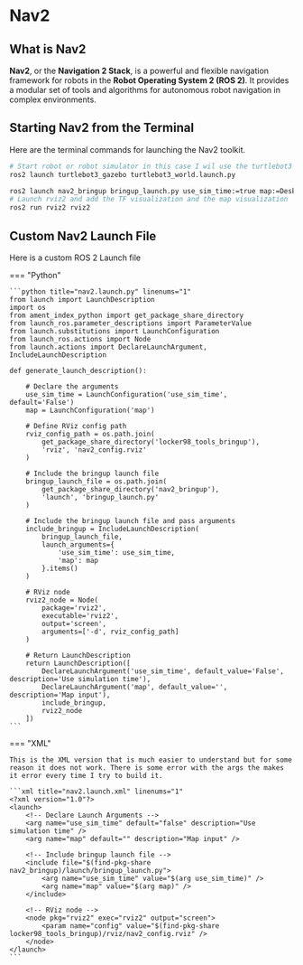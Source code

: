 # Nav2
## What is Nav2
**Nav2**, or the **Navigation 2 Stack**, is a powerful and flexible navigation framework for robots in the **Robot Operating System 2 (ROS 2)**. It provides a modular set of tools and algorithms for autonomous robot navigation in complex environments.

## Starting Nav2 from the Terminal
Here are the terminal commands for launching the Nav2 toolkit.

```bash
# Start robot or robot simulator in this case I wil use the turtlebot3
ros2 launch turtlebot3_gazebo turtlebot3_world.launch.py

ros2 launch nav2_bringup bringup_launch.py use_sim_time:=true map:=Desktop/maps/my_map.yaml
# Launch rviz2 and add the TF visualization and the map visualization
ros2 run rviz2 rviz2
```

## Custom Nav2 Launch File
Here is a custom ROS 2 Launch file

=== "Python"
	
	```python title="nav2.launch.py" linenums="1"
	from launch import LaunchDescription
	import os
	from ament_index_python import get_package_share_directory
	from launch_ros.parameter_descriptions import ParameterValue
	from launch.substitutions import LaunchConfiguration
	from launch_ros.actions import Node
	from launch.actions import DeclareLaunchArgument, IncludeLaunchDescription
	
	def generate_launch_description():
	
		# Declare the arguments
		use_sim_time = LaunchConfiguration('use_sim_time', default='False')
		map = LaunchConfiguration('map')
	
		# Define RViz config path
		rviz_config_path = os.path.join(
			get_package_share_directory('locker98_tools_bringup'),
			'rviz', 'nav2_config.rviz'
		)
	
		# Include the bringup launch file
		bringup_launch_file = os.path.join(
			get_package_share_directory('nav2_bringup'),
			'launch', 'bringup_launch.py'
		)
	
		# Include the bringup launch file and pass arguments
		include_bringup = IncludeLaunchDescription(
			bringup_launch_file,
			launch_arguments={
				'use_sim_time': use_sim_time,
				'map': map
			}.items()
		)
	
		# RViz node
		rviz2_node = Node(
			package='rviz2',
			executable='rviz2',
			output='screen',
			arguments=['-d', rviz_config_path]
		)
	
		# Return LaunchDescription
		return LaunchDescription([
			DeclareLaunchArgument('use_sim_time', default_value='False', description='Use simulation time'),
			DeclareLaunchArgument('map', default_value='', description='Map input'),
			include_bringup,
			rviz2_node
		])
	```

=== "XML"
	
	This is the XML version that is much easier to understand but for some reason it does not work. There is some error with the args the makes it error every time I try to build it.
	
	```xml title="nav2.launch.xml" linenums="1"
	<?xml version="1.0"?>
	<launch>
	    <!-- Declare Launch Arguments -->
	    <arg name="use_sim_time" default="false" description="Use simulation time" />
	    <arg name="map" default="" description="Map input" />
	
	    <!-- Include bringup launch file -->
	    <include file="$(find-pkg-share nav2_bringup)/launch/bringup_launch.py">
	        <arg name="use_sim_time" value="$(arg use_sim_time)" />
	        <arg name="map" value="$(arg map)" />
	    </include>
	
	    <!-- RViz node -->
	    <node pkg="rviz2" exec="rviz2" output="screen">
	        <param name="config" value="$(find-pkg-share locker98_tools_bringup)/rviz/nav2_config.rviz" />
	    </node>
	</launch>
	```